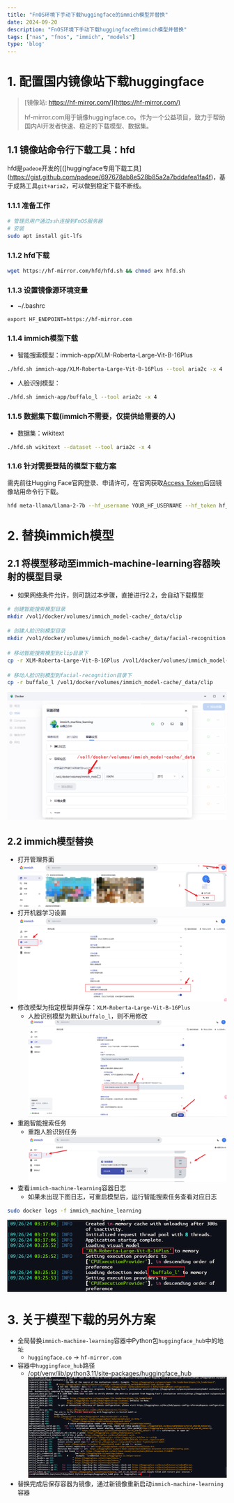 ```yaml
---
title: "FnOS环境下手动下载huggingface的immich模型并替换"
date: 2024-09-20
description: "FnOS环境下手动下载huggingface的immich模型并替换"
tags: ["nas", "fnos", "immich", "models"]
type: 'blog'
---
```


# 1. 配置国内镜像站下载huggingface
> [镜像站: https://hf-mirror.com/](https://hf-mirror.com/)
> 
> hf-mirror.com用于镜像huggingface.co。作为一个公益项目，致力于帮助国内AI开发者快速、稳定的下载模型、数据集。

## 1.1 镜像站命令行下载工具：hfd
hfd是`padeoe`开发的[(]huggingface专用下载工具](https://gist.github.com/padeoe/697678ab8e528b85a2a7bddafea1fa4f)，基于成熟工具`git+aria2`，可以做到稳定下载不断线。
### 1.1.1 准备工作
```bash
# 管理员用户通过ssh连接到FnOS服务器
# 安装
sudo apt install git-lfs
```

### 1.1.2 hfd下载
```bash
wget https://hf-mirror.com/hfd/hfd.sh && chmod a+x hfd.sh
```

### 1.1.3 设置镜像源环境变量
- ~/.bashrc
```bashrc
export HF_ENDPOINT=https://hf-mirror.com
```

### 1.1.4 immich模型下载
- 智能搜索模型：immich-app/XLM-Roberta-Large-Vit-B-16Plus
```bash
./hfd.sh immich-app/XLM-Roberta-Large-Vit-B-16Plus --tool aria2c -x 4
```
- 人脸识别模型：
```bash
./hfd.sh immich-app/buffalo_l --tool aria2c -x 4
```

### 1.1.5 数据集下载(immich不需要，仅提供给需要的人)
- 数据集：wikitext
```bash
./hfd.sh wikitext --dataset --tool aria2c -x 4
```

### 1.1.6 针对需要登陆的模型下载方案
需先前往Hugging Face官网登录、申请许可，在官网获取[Access Token](https://huggingface.co/settings/tokens)后回镜像站用命令行下载。
```bash
hfd meta-llama/Llama-2-7b --hf_username YOUR_HF_USERNAME --hf_token hf_***
```

# 2. 替换immich模型
## 2.1 将模型移动至immich-machine-learning容器映射的模型目录
- 如果网络条件允许，则可跳过本步骤，直接进行2.2，会自动下载模型
```bash
# 创建智能搜索模型目录
mkdir /vol1/docker/volumes/immich_model-cache/_data/clip

# 创建人脸识别模型目录
mkdir /vol1/docker/volumes/immich_model-cache/_data/facial-recognition

# 移动智能搜索模型到clip目录下
cp -r XLM-Roberta-Large-Vit-B-16Plus /vol1/docker/volumes/immich_model-cache/_data/clip

# 移动人脸识别模型到facial-recognition目录下
cp -r buffalo_l /vol1/docker/volumes/immich_model-cache/_data/clip
```
![image.png](./1.png)
## 2.2 immich模型替换
- 打开管理界面
![image.png](./2.png)
- 打开机器学习设置
![image.png](./3.png)
- 修改模型为指定模型并保存：`XLM-Roberta-Large-Vit-B-16Plus`
  - 人脸识别模型为默认`buffalo_l`，则不用修改
![image.png](./4.png)
- 重跑智能搜索任务
  - 重跑人脸识别任务
![image.png](./5.png)
- 查看`immich-machine-learning`容器日志
  - 如果未出现下图日志，可重启模型后，运行智能搜索任务查看对应日志
```bash
sudo docker logs -f immich_machine_learning
```
![image.png](./6.png)

# 3. 关于模型下载的另外方案
- 全局替换`immich-machine-learning`容器中Python包`huggingface_hub`中的地址
  - `huggingface.co` -> `hf-mirror.com`
- 容器中`huggingface_hub`路径
  - /opt/venv/lib/python3.11/site-packages/huggingface_hub
![image.png](./7.png)
- 替换完成后保存容器为镜像，通过新镜像重新启动`immich-machine-learning`容器
